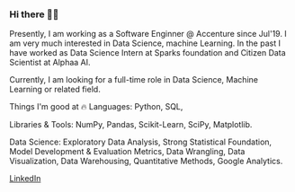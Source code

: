 ### Hi there 👋🏻

Presently, I am working as a Software Enginner @ Accenture since Jul'19. I am very much interested in Data Science, machine Learning. In the past I have worked as Data Science Intern at Sparks foundation and Citizen Data Scientist at Alphaa AI.  

Currently, I am looking for a full-time role in Data Science, Machine Learning or related field.

Things I'm good at 🔥
Languages: Python, SQL, 

Libraries & Tools: NumPy, Pandas, Scikit-Learn, SciPy, Matplotlib.

Data Science: Exploratory Data Analysis, Strong Statistical Foundation, Model Development & Evaluation Metrics, Data Wrangling, Data Visualization, Data Warehousing, Quantitative Methods, Google Analytics.

[LinkedIn](https://www.linkedin.com/in/vikram--krishna/) 
